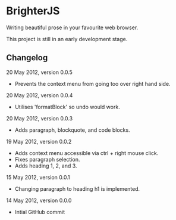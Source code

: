 BrighterJS
==========
Writing beautiful prose in your favourite web browser.

This project is still in an early development stage.

Changelog
---------
20 May 2012, version 0.0.5
 * Prevents the context menu from going too over right hand side.

20 May 2012, version 0.0.4
 * Utilises 'formatBlock' so undo would work.

20 May 2012, version 0.0.3
 * Adds paragraph, blockquote, and code blocks.

19 May 2012, version 0.0.2
 * Adds context menu accessible via ctrl + right mouse click.
 * Fixes paragraph selection.
 * Adds heading 1, 2, and 3.

15 May 2012, version 0.0.1
 * Changing paragraph to heading h1 is implemented.

14 May 2012, version 0.0.0
 * Intial GitHub commit